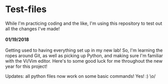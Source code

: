# Test-files
While I'm practicing coding and the like, I'm using this repository to test out all the changes I've made!
<br> <br>
<b>01/19/2018</b>
<br> <br>
  Getting used to having everything set up in my new lab! So, I'm learning the ropes around Git, as well as picking up Python,
  and making sure I'm familiar with the Vi/Vim editor. Here's to some good luck for me throughout the new year for this project!

Updates: all python files now work on some basic commands! Yes! :) \o/
